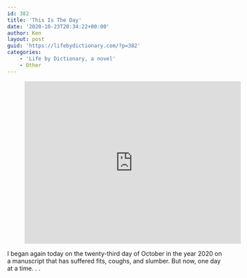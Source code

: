 ```yaml
---
id: 382
title: 'This Is The Day'
date: '2020-10-23T20:34:22+00:00'
author: Ken
layout: post
guid: 'https://lifebydictionary.com/?p=382'
categories:
    - 'Life by Dictionary, a novel'
    - Other
---
```


<figure class="wp-block-embed is-type-video is-provider-youtube wp-block-embed-youtube wp-embed-aspect-4-3 wp-has-aspect-ratio"><div class="wp-block-embed__wrapper"><iframe allow="accelerometer; autoplay; clipboard-write; encrypted-media; gyroscope; picture-in-picture" allowfullscreen="" frameborder="0" height="375" loading="lazy" src="https://www.youtube.com/embed/HXaEAoRUkfE?feature=oembed" title="The The - This Is the Day (Official Video)" width="500"></iframe></div></figure>I began again today on the twenty-third day of October in the year 2020 on a manuscript that has suffered fits, coughs, and slumber. But now, one day at a time. . .